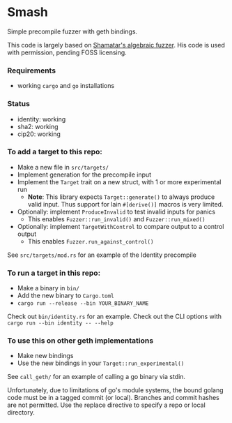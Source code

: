 # Smash

Simple precompile fuzzer with geth bindings.

This code is largely based on
[Shamatar's algebraic fuzzer](https://github.com/shamatar/algebraic_fuzzer/).
His code is used with permission, pending FOSS licensing.

### Requirements

- working `cargo` and `go` installations

### Status

- identity: working
- sha2: working
- cip20: working

### To add a target to this repo:

- Make a new file in `src/targets/`
- Implement generation for the precompile input
- Implement the `Target` trait on a new struct, with 1 or more experimental
    run
    - **Note**: This library expects `Target::generate()` to always produce
    valid input. Thus support for lain `#[derive()]` macros is very limited.
- Optionally: implement `ProduceInvalid` to test invalid inputs for panics
    - This enables `Fuzzer::run_invalid()` and `Fuzzer::run_mixed()`
- Optionally: implement `TargetWithControl` to compare output to a control
    output
    - This enables `Fuzzer.run_against_control()`

See `src/targets/mod.rs` for an example of the Identity precompile

### To run a target in this repo:

- Make a binary in `bin/`
- Add the new binary to `Cargo.toml`
- `cargo run --release --bin YOUR_BINARY_NAME`

Check out `bin/identity.rs` for an example. Check out the CLI options with
`cargo run --bin identity -- --help`

### To use this on other geth implementations

- Make new bindings
- Use the new bindings in your `Target::run_experimental()`

See `call_geth/` for an example of calling a go binary via stdin.

Unfortunately, due to limitations of go's module systems, the bound golang
code must be in a tagged commit (or local). Branches and commit hashes are not
permitted. Use the replace directive to specify a repo or local directory.